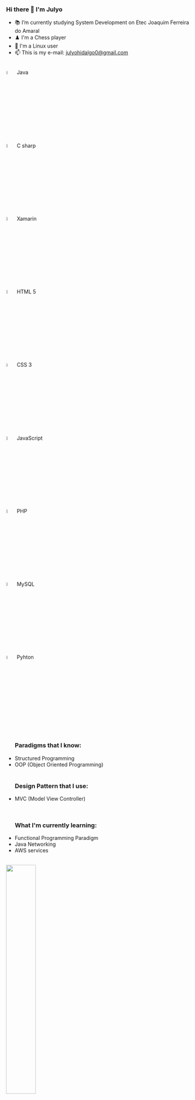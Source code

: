 ### Hi there 👋 I'm Julyo
- 📚 I’m currently studying System Development on Etec Joaquim Ferreira do Amaral
- ♟️ I'm a Chess player
- 🐧 I'm a Linux user
- 📫 This is my e-mail: julyohidalgo0@gmail.com

<br>

<div>
	<figcaption>
		<img width="5%" src="https://icongr.am/devicon/java-original.svg?size=10&color=currentColor">
  		<caption>Java</caption>
	</figcaption>
 	<figcaption>
		<img width="5%" src="https://icongr.am/devicon/csharp-original.svg?size=75&color=currentColor">
		<caption>C sharp</caption>
 	</figcaption>
	<figcaption>
        	<img width="5%" src="https://cdn.jsdelivr.net/gh/devicons/devicon/icons/xamarin/xamarin-original.svg" />
          	<caption>Xamarin</caption>
	<figcation>
  	<figcaption>
		<img width="5%" src="https://icongr.am/devicon/html5-original.svg?size=75&color=currentColor">
	 	<caption>HTML 5</caption>
  	</figcaption>
   <figcaption>
		<img width="5%" src="https://icongr.am/devicon/css3-original.svg?size=75&color=currentColor">
	 	<caption>CSS 3</caption>
  	</figcaption>
	<figcaption>
		<img width="5%" src="https://icongr.am/devicon/javascript-original.svg?size=10&color=currentColor">
		<caption>JavaScript</caption>
	</figcaption>
	<figcaption>
		<img width="5%" src="https://icongr.am/devicon/php-original.svg?size=75&color=currentColor">
		<caption>PHP</caption>
	<figcation>
	<figcaption>
		<img width="5%" src="https://icongr.am/devicon/mysql-original.svg?size=75&color=currentColor">
		<caption>MySQL</caption>
	<figcation>
	<figcaption>
		<img width="5%" src="https://icongr.am/devicon/python-original.svg?size=75&color=currentColor">
		<caption>Pyhton</caption>
	<figcation>
</div>
<br>
<div>
	<ul>
		<h3>Paradigms that I know:</h3>
		<li>Structured Programming</li>
		<li>OOP (Object Oriented Programming)</li>
		<br>
		<h3>Design Pattern that I use:</h3>
		<li>MVC (Model View Controller)</li>
	</ul>
</div>
<br>
<div>
	<ul>
		<h3>What I'm currently learning:</h3>
		<li>Functional Programming Paradigm</li>
		<li>Java Networking</li>
		<li>AWS services</li>
	</ul>
</div>
<br>
<div>
	<a href="https://gist.github.com/Julyo-Hidalgo/e43ba56dbeb8e07ae40b3409514e3ac1">
		<img width="40%" src="https://github-readme-stats.vercel.app/api/gist?id=e43ba56dbeb8e07ae40b3409514e3ac1&theme=radical" />
	</a>
</div>

<!--
**Julyo-Hidalgo/Julyo-Hidalgo** is a ✨ _special_ ✨ repository because its `README.md` (this file) appears on your GitHub profile.

Here are some ideas to get you started:

- 🔭 I’m currently working on ...
- 🌱 I’m currently learning ...
- 👯 I’m looking to collaborate on ...
- 🤔 I’m looking for help with ...
- 💬 Ask me about ...
- 📫 How to reach me: ...
- 😄 Pronouns: ...
- ⚡ Fun fact: ...
-->

<!--
**Julyo-Hidalgo/Julyo-Hidalgo** is a ✨ _special_ ✨ repository because its `README.md` (this file) appears on your GitHub profile.

Here are some ideas to get you started:

- 🔭 I’m currently studying on Etec Joaquim Ferreira do Amaral
- 🌱 I’m currently learning functional programming, AI and AM, clean code
- 👯 I’m looking to collaborate on ...
- 🤔 I’m looking for help with ...
- 💬 Ask me about ...
- 📫 How to reach me: julyohidalgo0@gmail.com
- 😄 Pronouns: He/Him
- ⚡ Fun fact: I play chess and I love CLI.
-->
